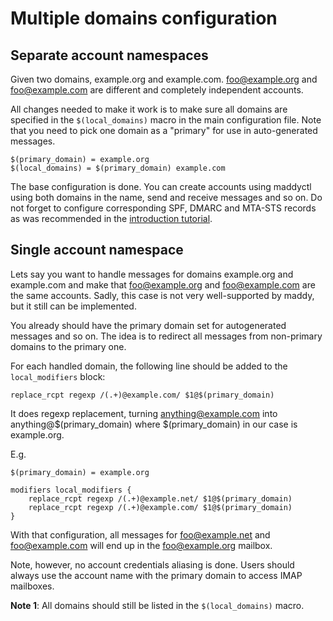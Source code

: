 # Multiple domains configuration

## Separate account namespaces

Given two domains, example.org and example.com. foo@example.org and
foo@example.com are different and completely independent accounts.

All changes needed to make it work is to make sure all domains are specified in
the `$(local_domains)` macro in the main configuration file. Note that you need
to pick one domain as a "primary" for use in auto-generated messages.
```
$(primary_domain) = example.org
$(local_domains) = $(primary_domain) example.com
```

The base configuration is done. You can create accounts using maddyctl using
both domains in the name, send and receive messages and so on.  Do not forget
to configure corresponding SPF, DMARC and MTA-STS records as was
recommended in the [introduction tutorial](setting-up.md).

## Single account namespace

Lets say you want to handle messages for domains example.org and example.com
and make that foo@example.org and foo@example.com are the same accounts.
Sadly, this case is not very well-supported by maddy, but it still can be
implemented.

You already should have the primary domain set for autogenerated messages and
so on. The idea is to redirect all messages from non-primary domains to the
primary one.

For each handled domain, the following line should be added to the
`local_modifiers` block:
```
replace_rcpt regexp /(.+)@example.com/ $1@$(primary_domain)
```
It does regexp replacement, turning anything@example.com into
anything@$(primary_domain) where $(primary_domain) in our case is example.org.

E.g.
```
$(primary_domain) = example.org

modifiers local_modifiers {
    replace_rcpt regexp /(.+)@example.net/ $1@$(primary_domain)
    replace_rcpt regexp /(.+)@example.com/ $1@$(primary_domain)
}
```
With that configuration, all messages for foo@example.net and foo@example.com
will end up in the foo@example.org mailbox.

Note, however, no account credentials aliasing is done. Users should always use
the account name with the primary domain to access IMAP mailboxes.

**Note 1**: All domains should still be listed in the `$(local_domains)` macro.
